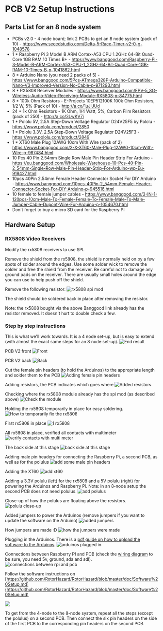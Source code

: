# PCB V2 Setup Instructions

## Parts List for an 8 node system

* PCBs v2.0 - 4 node board; link 2 PCBs to get an 8 node system (pack of 10) - https://www.seeedstudio.com/Delta-5-Race-Timer-v2-0-g-1048578
* 1 * Raspberry Pi 3 Model B ARM Cortex-A53 CPU 1.2GHz 64-Bit Quad-Core 1GB RAM 10 Times B+ - https://www.banggood.com/Raspberry-Pi-3-Model-B-ARM-Cortex-A53-CPU-1_2GHz-64-Bit-Quad-Core-1GB-RAM-10-Times-B-p-1041862.html
* 8 * Arduino Nano (you need 2 packs of 5) - https://www.banggood.com/5Pcs-ATmega328P-Arduino-Compatible-Nano-V3-Improved-Version-No-Cable-p-971293.html
* 8 * RX5808 Receiver Modules - https://www.banggood.com/FPV-5_8G-Wireless-Audio-Video-Receiving-Module-RX5808-p-84775.html
* 8 * 100k Ohm Resistors - E-Projects 10EP512100K 100k Ohm Resistors, 1/2 W, 5% (Pack of 10) - http://a.co/1uJiJUd
* 24 * 1k Ohm Resistors - 1K Ohm, 1/4 Watt, 5%, Carbon Film Resistors (pack of 250) - http://a.co/3LwKV7i
* 1 * Pololu 5V, 2.5A Step-Down Voltage Regulator D24V25F5 by Pololu - https://www.pololu.com/product/2850
* 1 * Pololu 3.3V, 2.5A Step-Down Voltage Regulator D24V25F3 - https://www.pololu.com/product/2849
* 1 * XT60 Male Plug 12AWG 10cm With Wire (pack of 2) https://www.banggood.com/2-X-XT60-Male-Plug-12AWG-10cm-With-Wire-p-987484.html
* 10 Pcs 40 Pin 2.54mm Single Row Male Pin Header Strip For Arduino -
https://eu.banggood.com/Wholesale-Warehouse-10-Pcs-40-Pin-2_54mm-Single-Row-Male-Pin-Header-Strip-For-Arduino-wp-Eu-918427.html
* 10pcs 40Pin 2.54mm Female Header Connector Socket For DIY Arduino - https://www.banggood.com/10pcs-40Pin-2_54mm-Female-Header-Connector-Socket-For-DIY-Arduino-p-945516.html
* 10 female to female jumper cables - https://www.banggood.com/3-IN-1-120pcs-10cm-Male-To-Female-Female-To-Female-Male-To-Male-Jumper-Cable-Dupont-Wire-For-Arduino-p-1054670.html
* Don't forget to buy a micro SD card for the Raspberry PI

## Hardware Setup

### RX5808 Video Receivers
Modify the rx5808 receivers to use SPI.

Remove the shield from the rx5808, the shield is normally held on by a few spots of solder around the edges. Use some solder wick to remove the solder and free the shield from the receiver. Be careful not to damage any ground pads on the receiver. There are usually small holes around the edge you can use to help push off the shield.

Remove the following resistor:
![rx5808 spi mod](img/rx5808-new-top-min.pg)

The shield should be soldered back in place after removing the resistor.

Note: the rx5808 bought via the above Banggood link already has the resistor removed. It doesn't hurt to double check a few.

### Step by step instructions

This is what we'll work towards. It is a 4 node set-up, but is easy to extend (with almost the exact same steps for an 8 node set-up).
![End result](img/pcbv2/0_end_result-min.jpg)

PCB V2 front
![Front](img/pcbv2/1_front-min.jpg)

PCB V2 back
![Back](img/pcbv2/2_back-min.jpg)

Cut the female pin headers (to hold the Arduinos) to the appropriate length and solder them to the PCB
![Adding female pin headers](img/pcbv2/3_female_pin_headers-min.jpg)

Adding resistors, the PCB indicates which goes where
![Added resistors](img/pcbv2/5_resistors_ready-min.jpg)

Checking where the rx5808 module already has the spi mod (as described above)
![Check the module](img/pcbv2/6_checking_module-min.jpg)

Holding the rx5808 temporarily in place for easy soldering.
![How to temporarily fix the rx5808](img/pcbv2/7_holding_rx5808_in_place-min.jpg)

First rx5808 in place
![1 rx5808](img/pcbv2/8_first_rx5808_done-min.jpg)

All rx5808 in place, verified all contacts with multimeter
![verify contacts with multi meter](img/pcbv2/10_all_rx5808_once_again-min.jpg)

The back side at this stage
![back side at this stage](img/pcbv2/11_back_with_solder-min.jpg)

Adding male pin headers for connecting the Raspberry Pi, a second PCB, as well as for the polulus
![add some male pin headers](img/pcbv2/12_male_pin_headers-min.jpg)

Adding the XT60
![add xt60](img/pcbv2/13_xt60-min.jpg)

Adding a 3.3V polulu (left) for the rx5808 and a 5V polulu (right) for powering the Arduinos and Raspberry Pi. Note: in an 8-node setup the second PCB does not need polulus.
![add polulus](img/pcbv2/14_polulu-min.jpg)

Close-up of how the polulus are floating above the resistors.
![polulu close-up](img/pcbv2/15_polulu_close_up-min.jpg)

Added jumpers to power the Arduinos (remove jumpers if you want to update the software on the Arduino)
![added jumpers](img/pcbv2/16_jumpers-min.jpg)

How jumpers are made :D
![how the jumpers were made](img/pcbv2/17_how_jumpers_are_made-min.jpg)

Plugging in the Arduinos. There is a [pdf guide on how to upload the software to the Arduinos](https://drive.google.com/file/d/0B9OE5zhYmglkelZBYmFtZkROUWpmRVBySlNTcm8wSkRzT3lz/view).
![arduinos plugged in](img/pcbv2/18_arduinos-min.jpg)

Connections between Raspberry PI and PCB (check the [wiring diagram](https://docs.microsoft.com/en-us/windows/iot-core/learn-about-hardware/pinmappings/pinmappingsrpi#gpio-pins) to be sure, you need 5v, ground, sda and sdl). ![connections between rpi and pcb](img/pcbv2/19_connections-min.jpg)

Follow the software instructions on [https://github.com/RotorHazard/RotorHazard/blob/master/doc/Software%20Setup.md](https://github.com/RotorHazard/RotorHazard/blob/master/doc/Software%20Setup.md)

![](img/pcbv2/20_eth0-min.jpg)

To get from the 4-node to the 8-node system, repeat all the steps (except the polulus) on a second PCB. Then connect the six pin headers on the side of the first PCB to the corresponding pin headers on the second PCB.
